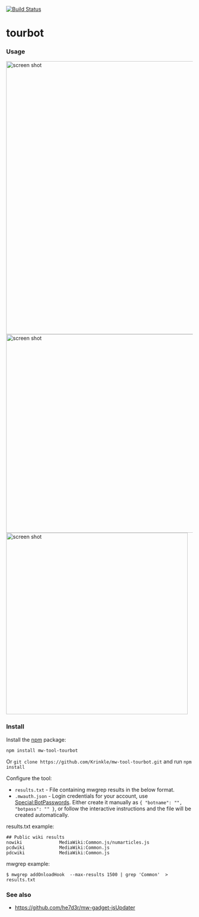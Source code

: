 [![Build Status](https://travis-ci.org/Krinkle/mw-tool-tourbot.svg?branch=master)](https://travis-ci.org/Krinkle/mw-tool-tourbot)

# tourbot

### Usage


<img width="737" alt="screen shot" src="https://cloud.githubusercontent.com/assets/156867/16345133/959acc3c-3a40-11e6-9acb-5a71c6f786b8.png">
<img width="536" alt="screen shot" src="https://cloud.githubusercontent.com/assets/156867/16345134/95b3582e-3a40-11e6-805c-e097cd02d1b8.png">
<img width="490" alt="screen shot" src="https://cloud.githubusercontent.com/assets/156867/16091916/0c7536ba-3336-11e6-83cc-96d3964e3503.png">


### Install

Install the [npm](https://npmjs.org/) package:

```
npm install mw-tool-tourbot
```

Or `git clone https://github.com/Krinkle/mw-tool-tourbot.git` and run `npm install`

Configure the tool:

* `results.txt` - File containing mwgrep results in the below format.
* `.mwauth.json` - Login credentials for your account, use [Special:BotPasswords](https://en.wikipedia.org/wiki/Special:BotPasswords). Either create it manually as `{ "botname": "", "botpass": "" }`, or follow the interactive instructions and the file will be created automatically.

results.txt example:

```
## Public wiki results
nowiki              MediaWiki:Common.js/numarticles.js
pcdwiki             MediaWiki:Common.js
pdcwiki             MediaWiki:Common.js
```

mwgrep example:

```
$ mwgrep addOnloadHook  --max-results 1500 | grep 'Common'  > results.txt
```

### See also
* https://github.com/he7d3r/mw-gadget-jsUpdater
